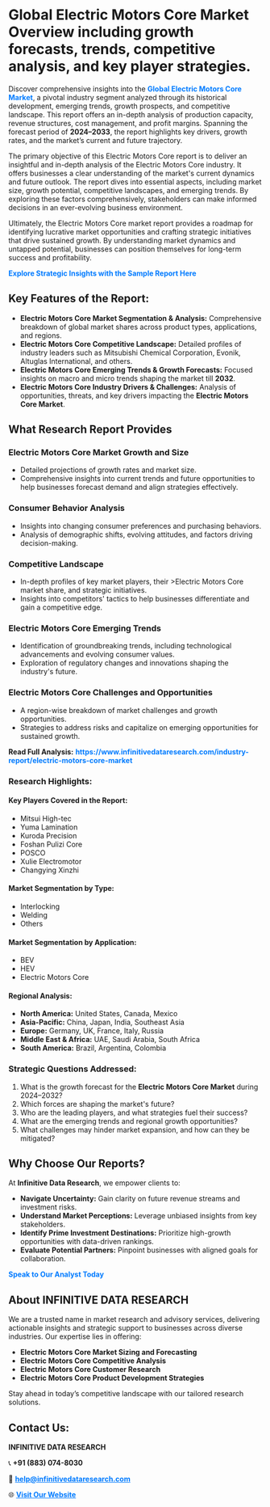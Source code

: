 <h1>Global Electric Motors Core Market Overview including growth forecasts, trends, competitive analysis, and key player strategies.</h1>
<p>
Discover comprehensive insights into the 
<a href="https://www.infinitivedataresearch.com/industry-report/electric-motors-core-market" rel="dofollow" style="color: #007BFF; text-decoration: none;"><strong>Global Electric Motors Core Market</strong></a>, a pivotal industry segment analyzed through its historical development, emerging trends, growth prospects, and competitive landscape. This report offers an in-depth analysis of production capacity, revenue structures, cost management, and profit margins. Spanning the forecast period of <strong>2024–2033</strong>, the report highlights key drivers, growth rates, and the market’s current and future trajectory.
</p>
<p>
The primary objective of this Electric Motors Core report is to deliver an insightful and in-depth analysis of the Electric Motors Core industry. It offers businesses a clear understanding of the market's current dynamics and future outlook. The report dives into essential aspects, including market size, growth potential, competitive landscapes, and emerging trends. By exploring these factors comprehensively, stakeholders can make informed decisions in an ever-evolving business environment.
</p>
<p>
Ultimately, the Electric Motors Core market report provides a roadmap for identifying lucrative market opportunities and crafting strategic initiatives that drive sustained growth. By understanding market dynamics and untapped potential, businesses can position themselves for long-term success and profitability.
</p>
<p>
<a href="https://www.infinitivedataresearch.com/request-sample/reportId=102232" style="color: #007BFF; text-decoration: none;"><strong>Explore Strategic Insights with the Sample Report Here</strong></a>
</p>

<h2>Key Features of the Report:</h2>
<ul>
<li><strong>Electric Motors Core Market Segmentation & Analysis:</strong> Comprehensive breakdown of global market shares across product types, applications, and regions.</li>
<li><strong>Electric Motors Core Competitive Landscape:</strong> Detailed profiles of industry leaders such as Mitsubishi Chemical Corporation, Evonik, Altuglas International, and others.</li>
<li><strong>Electric Motors Core Emerging Trends & Growth Forecasts:</strong> Focused insights on macro and micro trends shaping the market till <strong>2032</strong>.</li>
<li><strong>Electric Motors Core Industry Drivers & Challenges:</strong> Analysis of opportunities, threats, and key drivers impacting the <strong>Electric Motors Core Market</strong>.</li>
</ul>

<h2>What Research Report Provides</h2>
<h3>Electric Motors Core Market Growth and Size</h3>
<ul>
<li>Detailed projections of growth rates and market size.</li>
<li>Comprehensive insights into current trends and future opportunities to help businesses forecast demand and align strategies effectively.</li>
</ul>

<h3>Consumer Behavior Analysis</h3>
<ul>
<li>Insights into changing consumer preferences and purchasing behaviors.</li>
<li>Analysis of demographic shifts, evolving attitudes, and factors driving decision-making.</li>
</ul>

<h3>Competitive Landscape</h3>
<ul>
<li>In-depth profiles of key market players, their >Electric Motors Core market share, and strategic initiatives.</li>
<li>Insights into competitors' tactics to help businesses differentiate and gain a competitive edge.</li>
</ul>

<h3>Electric Motors Core Emerging Trends</h3>
<ul>
<li>Identification of groundbreaking trends, including technological advancements and evolving consumer values.</li>
<li>Exploration of regulatory changes and innovations shaping the industry's future.</li>
</ul>

<h3>Electric Motors Core Challenges and Opportunities</h3>
<ul>
<li>A region-wise breakdown of market challenges and growth opportunities.</li>
<li>Strategies to address risks and capitalize on emerging opportunities for sustained growth.</li>
</ul>
<p><strong>Read Full Analysis:</strong> <a href="https://www.infinitivedataresearch.com/industry-report/electric-motors-core-market" rel="dofollow" style="color: #007BFF; text-decoration: none;"><strong>https://www.infinitivedataresearch.com/industry-report/electric-motors-core-market</strong></a></p>
<h3>Research Highlights:</h3>
<h4>Key Players Covered in the Report:</h4>
<ul><li>Mitsui High-tec</li><li>Yuma Lamination</li><li>Kuroda Precision</li><li>Foshan Pulizi Core</li><li>POSCO</li><li>Xulie Electromotor</li><li>Changying Xinzhi</li></ul>
<h4>Market Segmentation by Type:</h4>
<ul><li>Interlocking</li><li>Welding</li><li>Others</li></ul>
<h4>Market Segmentation by Application:</h4>
<ul><li>BEV</li><li>HEV</li><li>Electric Motors Core</li></ul>

<h4>Regional Analysis:</h4>
<ul>
<li><strong>North America:</strong> United States, Canada, Mexico</li>
<li><strong>Asia-Pacific:</strong> China, Japan, India, Southeast Asia</li>
<li><strong>Europe:</strong> Germany, UK, France, Italy, Russia</li>
<li><strong>Middle East & Africa:</strong> UAE, Saudi Arabia, South Africa</li>
<li><strong>South America:</strong> Brazil, Argentina, Colombia</li>
</ul>

<h3>Strategic Questions Addressed:</h3>
<ol>
<li>What is the growth forecast for the <strong>Electric Motors Core Market</strong> during 2024–2032?</li>
<li>Which forces are shaping the market's future?</li>
<li>Who are the leading players, and what strategies fuel their success?</li>
<li>What are the emerging trends and regional growth opportunities?</li>
<li>What challenges may hinder market expansion, and how can they be mitigated?</li>
</ol>

<h2>Why Choose Our Reports?</h2>
<p>At <strong>Infinitive Data Research</strong>, we empower clients to:</p>
<ul>
<li><strong>Navigate Uncertainty:</strong> Gain clarity on future revenue streams and investment risks.</li>
<li><strong>Understand Market Perceptions:</strong> Leverage unbiased insights from key stakeholders.</li>
<li><strong>Identify Prime Investment Destinations:</strong> Prioritize high-growth opportunities with data-driven rankings.</li>
<li><strong>Evaluate Potential Partners:</strong> Pinpoint businesses with aligned goals for collaboration.</li>
</ul>
<p><a href="https://www.infinitivedataresearch.com/industry-report/electric-motors-core-market" rel="dofollow" style="color: #007BFF; text-decoration: none;"><strong>Speak to Our Analyst Today</strong></a></p>

<h2>About INFINITIVE DATA RESEARCH</h2>
<p>We are a trusted name in market research and advisory services, delivering actionable insights and strategic support to businesses across diverse industries. Our expertise lies in offering:</p>
<ul>
<li><strong>Electric Motors Core Market Sizing and Forecasting</strong></li>
<li><strong>Electric Motors Core Competitive Analysis</strong></li>
<li><strong>Electric Motors Core Customer Research</strong></li>
<li><strong>Electric Motors Core Product Development Strategies</strong></li>
</ul>
<p>Stay ahead in today’s competitive landscape with our tailored research solutions.</p>

<h2>Contact Us:</h2>
<p><strong>INFINITIVE DATA RESEARCH</strong></p>
<p>📞 <strong>+91 (883) 074-8030</strong></p>
<p>📧 <strong><a href="mailto:help@infinitivedataresearch.com" style="color: #007BFF;">help@infinitivedataresearch.com</a></strong></p>
<p>🌐 <strong><a href="https://www.infinitivedataresearch.com" rel="dofollow" style="color: #007BFF;">Visit Our Website</a></strong></p>